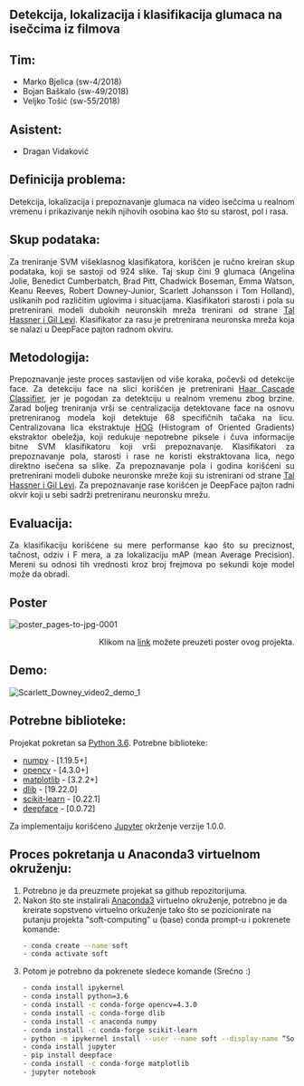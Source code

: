 ## Detekcija, lokalizacija i klasifikacija glumaca na isečcima iz filmova

## Tim:

- Marko Bjelica (sw-4/2018)
- Bojan Baškalo (sw-49/2018)
- Veljko Tošić (sw-55/2018)


## Asistent:

- Dragan Vidaković


## Definicija problema:
<p align="justify">
Detekcija, lokalizacija i prepoznavanje glumaca na video isečcima u realnom vremenu i prikazivanje nekih njihovih osobina kao što su starost, pol i rasa.
</p>

## Skup podataka:

<p align="justify">
Za treniranje SVM višeklasnog klasifikatora, korišćen je ručno kreiran skup podataka, koji se sastoji od 924 slike. Taj skup čini 9 glumaca (Angelina Jolie, Benedict Cumberbatch, Brad Pitt, Chadwick Boseman, Emma Watson, Keanu Reeves, Robert Downey-Junior, Scarlett Johansson i Tom Holland), uslikanih pod različitim uglovima i situacijama.
Klasifikatori starosti i pola su pretrenirani modeli dubokih neuronskih mreža trenirani od strane <a href="https://talhassner.github.io/home/projects/Adience/Adience-data.html">Tal Hassner i Gil Levi</a>.
Klasifikator za rasu je pretrenirana neuronska mreža koja se nalazi u DeepFace pajton radnom okviru.
</p>

## Metodologija:
<p align="justify">
Prepoznavanje jeste proces sastavljen od više koraka, počevši od detekcije face. Za detekciju face na slici korišćen je pretrenirani <a href="https://towardsdatascience.com/hog-histogram-of-oriented-gradients-67ecd887675f">Haar Cascade Classifier</a>, jer je pogodan za detektciju u realnom vremenu zbog brzine. Zarad boljeg treniranja vrši se centralizacija detektovane face na osnovu pretreniranog modela koji detektuje 68 specifičnih tačaka na licu. Centralizovana lica ekstraktuje 
 <a href="https://towardsdatascience.com/hog-histogram-of-oriented-gradients-67ecd887675f">HOG</a> (Histogram of Oriented Gradients) ekstraktor obeležja, koji redukuje nepotrebne piksele i čuva informacije bitne SVM klasifikatoru koji vrši prepoznavanje. 
Klasifikatori za prepoznavanje pola, starosti i rase ne koristi ekstraktovana lica, nego direktno isečena sa slike.
Za prepoznavanje pola i godina korišćeni su pretrenirani modeli duboke neuronske mreže koji su istrenirani od strane <a href="https://talhassner.github.io/home/projects/Adience/Adience-data.html">Tal Hassner i Gil Levi</a>. 
Za prepoznavanje rase korišćen je DeepFace pajton radni okvir koji u sebi sadrži pretreniranu neuronsku mrežu.
</p>

## Evaluacija:
<p align="justify">
Za klasifikaciju korišćene su mere performanse kao što su preciznost, tačnost, odziv i F mera, a za lokalizaciju mAP (mean Average Precision). Mereni su odnosi tih vrednosti kroz broj frejmova po sekundi koje model može da obradi.
</p>

## Poster
![poster_pages-to-jpg-0001](https://user-images.githubusercontent.com/59332786/150902157-07382569-b330-424c-aa9c-cefaa981950f.jpg)
<p align="right">
 Klikom na <a href="https://github.com/BoJaN77799/soft-computing/files/7930235/poster.pdf">link</a> možete preuzeti poster ovog projekta.
</p>

## Demo:
![Scarlett_Downey_video2_demo_1](https://user-images.githubusercontent.com/58345648/150875341-4c40b093-dec0-4325-ac4e-22a2728d253d.gif)

## Potrebne biblioteke:
Projekat pokretan sa [Python 3.6].
Potrebne biblioteke:
 - [numpy] - [1.19.5+]
 - [opencv] - [4.3.0+]
 - [matplotlib] - [3.2.2+]
 - [dlib] - [19.22.0]
 - [scikit-learn] - [0.22.1]
 - [deepface] - [0.0.72]

Za implementaiju korišćeno [Jupyter] okrženje verzije 1.0.0.

## Proces pokretanja u Anaconda3 virtuelnom okruženju:

1. Potrebno je da preuzmete projekat sa github repozitorijuma.
2. Nakon što ste instalirali [Anaconda3] virtuelno okruženje, potrebno je da kreirate sopstveno virtuelno orkuženje tako što se pozicionirate na putanju projekta "soft-computing" u (base) conda prompt-u i pokrenete komande:
    ```sh
    - conda create --name soft
    - conda activate soft
    ```
3. Potom je potrebno da pokrenete sledece komande (Srećno :) 
    ```sh
    - conda install ipykernel
    - conda install python=3.6
    - conda install -c conda-forge opencv=4.3.0
    - conda install -c conda-forge dlib
    - conda install -c anaconda numpy
    - conda install -c conda-forge scikit-learn
    - python -m ipykernel install --user --name soft --display-name “Soft”
    - conda install jupyter
    - pip install deepface
    - conda install -c conda-forge matplotlib
    - jupyter notebook
    ```
[Jupyter]: https://jupyter.org/install
[Python 3.6]: https://www.python.org/downloads/release/python-360/
[numpy]: https://pypi.org/project/numpy/
[opencv]: https://pypi.org/project/opencv-python/
[matplotlib]: https://pypi.org/project/matplotlib/
[dlib]: https://pypi.org/project/dlib/
[scikit-learn]: https://pypi.org/project/scikit-learn/
[deepface]: https://pypi.org/project/deepface/
[Anaconda3]: https://www.anaconda.com/products/individual
